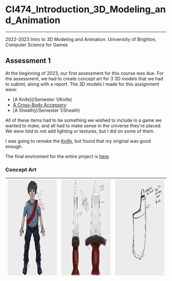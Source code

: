 # CI474_Introduction_3D_Modeling_and_Animation
---
2022-2023 Intro to 3D Modeling and Animation. Univerisity of Brighton, Computer Science for Games
## Assessment 1
At the beginning of 2023, our first assessment for this course was due. For the assessment, we had to create concept art for 3 3D models that we had to subimt, along with a report. The 3D models I made for this assignment were:
- [A Knife](/Semester 1/Knife)
- [A Cross-Body Accessory](https://github.com/KennedySovine/CI474_Introduction_3D_Modeling_and_Animation/tree/main/CrossBody_Accessory)
- [A Sheath](/Semester 1/Sheath)

All of these items had to be something we wished to include in a game we wanted to make, and all had to make sense in the universe they're placed. We were told to not add lighting or textures, but I did on some of them.

I was going to remake the [Knife](/KnifeButBetter), but found that my original was good enough.

The final enviroment for the entire project is [here](https://github.com/KennedySovine/CI474_Introduction_3D_Modeling_and_Animation/blob/main/FINAL%20ASSESSEMENT%201.mb).

### Concept Art
| <img src="/Semester 1/Concept_Art_Assessment1/KARMA_PT_CA_1.png" width="300em" height="300em"> | <img src="/Semester 1/Concept_Art_Assessment1/KARMA_KNIFE_CA_1.png" width="300em" height="300em"> | <img src="/Semester 1/Concept_Art_Assessment1/KARMA_SHEATH_CA_1.png" width="300em" height="300em"> |
| --- | --- | --- |
